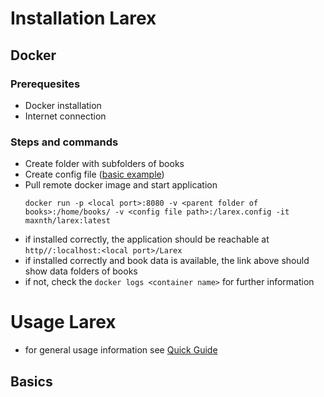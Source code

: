 # Installation Larex

## Docker

### Prerequesites

- Docker installation
- Internet connection

### Steps and commands

- Create folder with subfolders of books
- Create config file ([basic example](https://github.com/maxnth/LAREX_Docker/blob/latest/larex.config))
- Pull remote docker image and start application
  ```
  docker run -p <local port>:8080 -v <parent folder of books>:/home/books/ -v <config file path>:/larex.config -it maxnth/larex:latest
  ```
- if installed correctly, the application should be reachable at `http//:localhost:<local port>/Larex`
- if installed correctly and book data is available, the link above should show data folders of books
- if not, check the `docker logs <container name>` for further information


# Usage Larex

- for general usage information see [Quick Guide](https://www.uni-wuerzburg.de/fileadmin/10030600/Mitarbeiter/Reul_Christian/Projects/Layout_Analysis/LAREX_Quick_Guide.pdf)

## Basics





